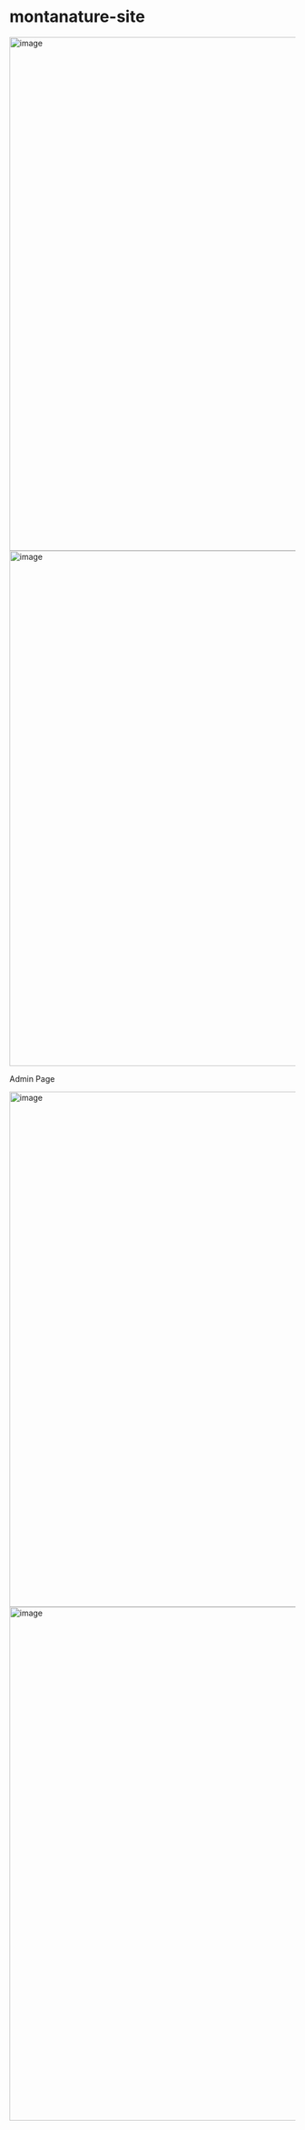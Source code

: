 # montanature-site

<img width="1894" height="904" alt="image" src="https://github.com/user-attachments/assets/7618d1a6-401b-4b2d-8923-dae62020b972" />


<img width="1916" height="907" alt="image" src="https://github.com/user-attachments/assets/9b968f37-db21-47e1-86f4-9a51d3be1680" />

Admin Page

<img width="1894" height="907" alt="image" src="https://github.com/user-attachments/assets/a42dc909-7b20-4949-954f-bbd813ed99d8" />


<img width="1887" height="904" alt="image" src="https://github.com/user-attachments/assets/81b6dd4a-2e85-491e-aa3d-238795af384e" />

